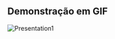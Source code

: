 ## Demonstração em GIF

![Presentation1](https://github.com/jermesonf/prjQuiz/assets/45910656/d07e5e69-b5d5-4ad4-a3de-05cd3476eb85)

